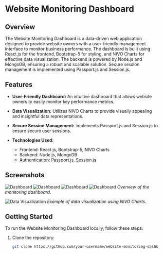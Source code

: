 # Website Monitoring Dashboard

## Overview

The Website Monitoring Dashboard is a data-driven web application designed to provide website owners with a user-friendly management interface to monitor business performance. The dashboard is built using React.js for the frontend, Bootstrap-5 for styling, and NIVO Charts for effective data visualization. The backend is powered by Node.js and MongoDB, ensuring a robust and scalable solution. Secure session management is implemented using Passport.js and Session.js.

## Features

- **User-Friendly Dashboard:** An intuitive dashboard that allows website owners to easily monitor key performance metrics.

- **Data Visualization:** Utilizes NIVO Charts to provide visually appealing and insightful data representations.

- **Secure Session Management:** Implements Passport.js and Session.js to ensure secure user sessions.

- **Technologies Used:**
  - Frontend: React.js, Bootstrap-5, NIVO Charts
  - Backend: Node.js, MongoDB
  - Authentication: Passport.js, Session.js

## Screenshots

![Dashboard](/dashscreen/Screenshot(86).png)
![Dashboard](/dashscreen/Screenshot(92).png)
![Dashboard](/dashscreen/Screenshot(95).png)
![Dashboard](/dashscreen/Screenshot(93).png)
*Overview of the monitoring dashboard.*

![Data Visualization](/screenshots/data-visualization.png)
*Example of data visualization using NIVO Charts.*


## Getting Started

To run the Website Monitoring Dashboard locally, follow these steps:

1. Clone the repository:
   ```bash
   git clone https://github.com/your-username/website-monitoring-dashboard.git
